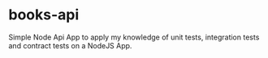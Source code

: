 # books-api

Simple Node Api App to apply my knowledge of unit tests, integration tests and contract tests on a NodeJS App.
